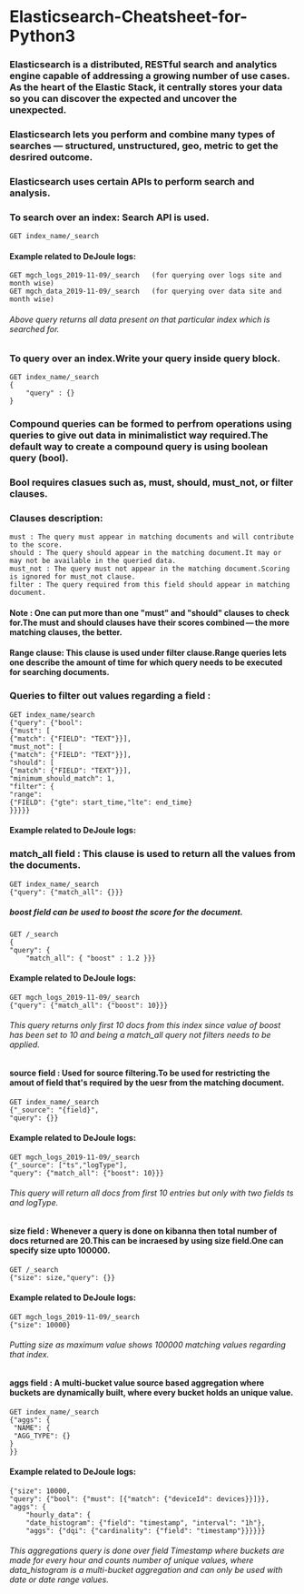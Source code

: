 # Elasticsearch-Cheatsheet-for-Python3

### Elasticsearch is a distributed, RESTful search and analytics engine capable of addressing a growing number of use cases. As the heart of the Elastic Stack, it centrally stores your data so you can discover the expected and uncover the unexpected.
### Elasticsearch lets you perform and combine many types of searches — structured, unstructured, geo, metric to get the desrired outcome.

### Elasticsearch uses certain APIs to perform search and analysis.
### To search over an index: Search API is used.

	GET index_name/_search
	
#### Example related to DeJoule logs:

	GET mgch_logs_2019-11-09/_search   (for querying over logs site and month wise) 
	GET mgch_data_2019-11-09/_search   (for querying over data site and month wise)
	
###### Above query returns all data present on that particular index which is searched for.

### To query over an index.Write your query inside query block.

	GET index_name/_search
	{	
		"query" : {}
	}
	
### Compound queries can be formed to perfrom operations using queries to give out data in minimalistict way required.The default way to create a compound query is using boolean query (bool).
### Bool requires clasues such as, must, should, must_not, or filter clauses.
###  Clauses description: 
	must : The query must appear in matching documents and will contribute to the score.
	should : The query should appear in the matching document.It may or may not be available in the queried data.
	must_not : The query must not appear in the matching document.Scoring is ignored for must_not clause.
	filter : The query required from this field should appear in matching document.
	
#### Note : One can put more than one "must" and "should" clauses to check for.The must and should clauses have their scores combined — the more matching clauses, the better.

#### Range clause: This clause is used under filter clause.Range queries lets one describe the amount of time for which query needs to be executed for searching documents.

### Queries to filter out values regarding a field : 

	GET index_name/search
	{"query": {"bool":
	{"must": [
	{"match": {"FIELD": "TEXT"}}],
	"must_not": [
	{"match": {"FIELD": "TEXT"}}],
	"should": [
	{"match": {"FIELD": "TEXT"}}],
	"minimum_should_match": 1, 
	"filter": {
	"range": 
	{"FIELD": {"gte": start_time,"lte": end_time}
	}}}}}

#### Example related to DeJoule logs:
### match_all field : This clause is used to return all the values from the documents.

	GET index_name/_search
	{"query": {"match_all": {}}}
	
##### boost field can be used to boost the score for the document.

	GET /_search
	{
	"query": {
        "match_all": { "boost" : 1.2 }}}

#### Example related to DeJoule logs:

	GET mgch_logs_2019-11-09/_search
	{"query": {"match_all": {"boost": 10}}}
###### This query returns only first 10 docs from this index since value of boost has been set to 10 and being a match_all query not filters needs to be applied.
	
#### source field : Used for source filtering.To be used for restricting the amout of field that's required by the uesr from the matching document.

	GET index_name/_search
	{"_source": "{field}",
	"query": {}}

#### Example related to DeJoule logs:

	GET mgch_logs_2019-11-09/_search
	{"_source": ["ts","logType"], 
	"query": {"match_all": {"boost": 10}}}
###### This query will return all docs from first 10 entries but only with two fields ts and logType.

#### size field : Whenever a query is done on kibanna then total number of docs returned are 20.This can be incraesed by using size field.One can specify size upto 100000.

	GET /_search
	{"size": size,"query": {}}
	
#### Example related to DeJoule logs:

	GET mgch_logs_2019-11-09/_search
	{"size": 10000}
###### Putting size as maximum value shows 100000 matching values regarding that index.
	
#### aggs field : A multi-bucket value source based aggregation where buckets are dynamically built, where every bucket holds an unique value.

	GET index_name/_search
	{"aggs": {
 	 "NAME": {
   	 "AGG_TYPE": {}
  	}
	}}

#### Example related to DeJoule logs:
	
	{"size": 10000,
	"query": {"bool": {"must": [{"match": {"deviceId": devices}}]}},
	"aggs": {
        "hourly_data": {
        "date_histogram": {"field": "timestamp", "interval": "1h"},
        "aggs": {"dqi": {"cardinality": {"field": "timestamp"}}}}}}
###### This aggregations query is done over field Timestamp where buckets are made for every hour and counts number of unique values, where data_histogram is a multi-bucket aggregation and can only be used with date or date range values. 
